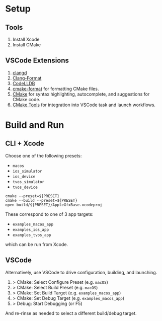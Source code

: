 # Setup

## Tools
1. Install Xcode
1. Install CMake

## VSCode Extensions
1. [clangd](https://marketplace.visualstudio.com/items?itemName=llvm-vs-code-extensions.vscode-clangd)
1. [Clang-Format](https://marketplace.visualstudio.com/items?itemName=xaver.clang-format) 
1. [CodeLLDB](https://marketplace.visualstudio.com/items?itemName=vadimcn.vscode-lldb)
1. [cmake-format](https://marketplace.visualstudio.com/items?itemName=cheshirekow.cmake-format) for formatting CMake files.
1. [CMake](https://marketplace.visualstudio.com/items?itemName=twxs.cmake) for syntax highlighting, autocomplete, and suggestions for CMake code.
1. [CMake Tools](https://marketplace.visualstudio.com/items?itemName=ms-vscode.cmake-tools) for integration into VSCode task and launch workflows.

# Build and Run

## CLI + Xcode

Choose one of the following presets:

  - `macos`
  - `ios_simulator`
  - `ios_device`
  - `tvos_simulator`
  - `tvos_device`

```shell
cmake --preset=${PRESET}
cmake --build --preset=${PRESET}
open build/${PRESET}/AppleGfxBase.xcodeproj
```

These correspond to one of 3 app targets:

  - `examples_macos_app`
  - `examples_ios_app`
  - `examples_tvos_app`

which can be run from Xcode.

## VSCode

Alternatively, use VSCode to drive configuration, building, and launching.

1. \> CMake: Select Configure Preset (e.g. `macOS`)
1. \> CMake: Select Build Preset (e.g. `macOS`)
1. \> CMake: Set Build Target (e.g. `examples_macos_app`)
1. \> CMake: Set Debug Target (e.g. `examples_macos_app`)
1. \> Debug: Start Debugging (or F5)

And re-rinse as needed to select a different build/debug target.
